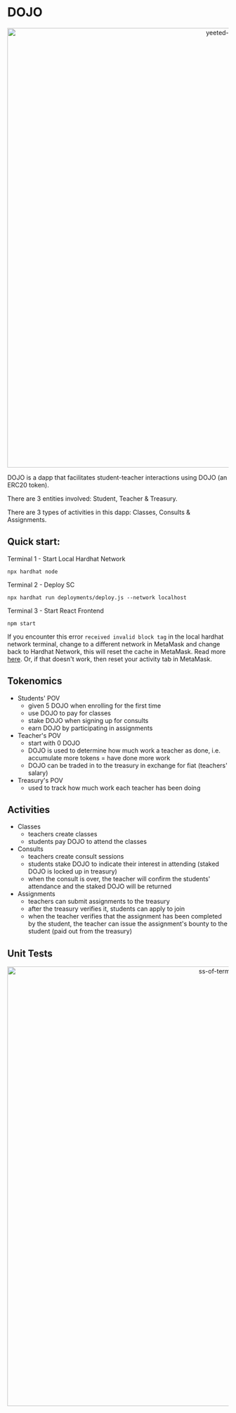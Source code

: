 # DOJO

<p align="center">
    <img width="1000" alt="yeeted-dojo-img" src="https://i.pinimg.com/originals/45/ac/eb/45acebf685f5b11ff13b01df5c539cd8.jpg">
</p>

DOJO is a dapp that facilitates student-teacher interactions using DOJO (an ERC20 token).

There are 3 entities involved: Student, Teacher & Treasury.

There are 3 types of activities in this dapp: Classes, Consults & Assignments.

## Quick start:

Terminal 1 - Start Local Hardhat Network

```
npx hardhat node
```

Terminal 2 - Deploy SC

```
npx hardhat run deployments/deploy.js --network localhost
```

Terminal 3 - Start React Frontend

```
npm start
```

If you encounter this error `received invalid block tag` in the local hardhat network terminal, change to a different network in MetaMask and change back to Hardhat Network, this will reset the cache in MetaMask. Read more [here](https://ethereum.stackexchange.com/questions/109625/received-invalid-block-tag-87-latest-block-number-is-0). Or, if that doesn't work, then reset your activity tab in MetaMask.

## Tokenomics

- Students' POV
  - given 5 DOJO when enrolling for the first time
  - use DOJO to pay for classes
  - stake DOJO when signing up for consults
  - earn DOJO by participating in assignments
- Teacher's POV
  - start with 0 DOJO
  - DOJO is used to determine how much work a teacher as done, i.e. accumulate more tokens = have done more work
  - DOJO can be traded in to the treasury in exchange for fiat (teachers' salary)
- Treasury's POV
  - used to track how much work each teacher has been doing

## Activities

- Classes
  - teachers create classes
  - students pay DOJO to attend the classes
- Consults
  - teachers create consult sessions
  - students stake DOJO to indicate their interest in attending (staked DOJO is locked up in treasury)
  - when the consult is over, the teacher will confirm the students' attendance and the staked DOJO will be returned
- Assignments
  - teachers can submit assignments to the treasury
  - after the treasury verifies it, students can apply to join
  - when the teacher verifies that the assignment has been completed by the student, the teacher can issue the assignment's bounty to the student (paid out from the treasury)

## Unit Tests

<p align="center">
    <img width="1000" alt="ss-of-terminal–output" src="https://user-images.githubusercontent.com/56946413/166108151-00735568-d251-4cc3-9f7f-e4e98f77ff39.png">
</p>
